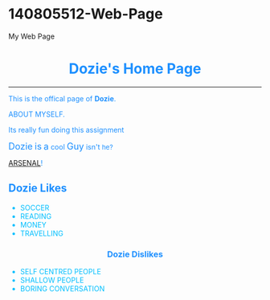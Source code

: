 # 140805512-Web-Page
My Web Page
<html>

<head>
<title>Dozie WEB DESIGNER/DEVELOPER</title>
</head>

<body background="https://www.digitalplatforms.co.za/wp-content/uploads/2015/11/Website-Design-Background.jpg">
<center><font color="DODGERBLUE" ><h1>Dozie's Home Page</center></h1>

<hr>
This is the offical page of <!--< img src= "bgnd.gif" border=0> --> <b>Dozie</b>.</a>
<hi><p> ABOUT MYSELF.</h1></p>
<p>Its really fun doing this assignment</p>
<p>
<font size=+1>Dozie</font> <font size=+1>is</font> <font size=+1>a</font>
<font size+2>cool</font> <font size=+1>Guy</font> isn't <font size=-1>he?</font></p>
  <a href="http://www.arsenal.com/">ARSENAL</a>!
<h2 alingn=center> Dozie Likes </h2>
<ul style="color :DEEPSKYBLUE;">
 <li>SOCCER</li>
 <li>READING</li>
 <li>MONEY</li>
 <li>TRAVELLING</li>
</ul>
<h3 align=center> Dozie Dislikes </h3>
<ul style="color :DEEPSKYBLUE; ">
 <li>SELF CENTRED PEOPLE</li>
 <li>SHALLOW PEOPLE</li>
 <li>BORING CONVERSATION</li>
</ul>

</body>
</html>
